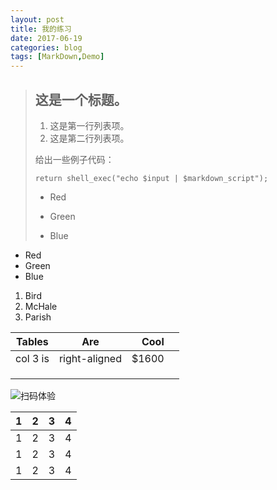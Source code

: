 ```yaml
---
layout: post
title: 我的练习
date: 2017-06-19
categories: blog
tags: [MarkDown,Demo]
---
```




> ## 这是一个标题。
>
> 1.   这是第一行列表项。
> 2.   这是第二行列表项。
>
> 给出一些例子代码：
>
>     return shell_exec("echo $input | $markdown_script");
>
> *   Red
>
> *   Green
>
> *   Blue

+   Red
+   Green
+   Blue
1.  Bird
2.  McHale
3.  Parish

[1]: http://google.com/        "Google"
[2]: http://search.yahoo.com/  "Yahoo Search"
[3]: http://search.msn.com/    "MSN Search"

|  Tables  |      Are      |  Cool |      |
| :------: | :-----------: | ----: | ---- |
| col 3 is | right-aligned | $1600 |      |
|          |               |       |      |
|          |               |       |      |
|          |               |       |      |

![扫码体验](http://dcloud.io/hellomui/images/code.png)



| 1    | 2    | 3    | 4    |
| ---- | ---- | ---- | ---- |
| 1    | 2    | 3    | 4    |
| 1    | 2    | 3    | 4    |
| 1    | 2    | 3    | 4    |

